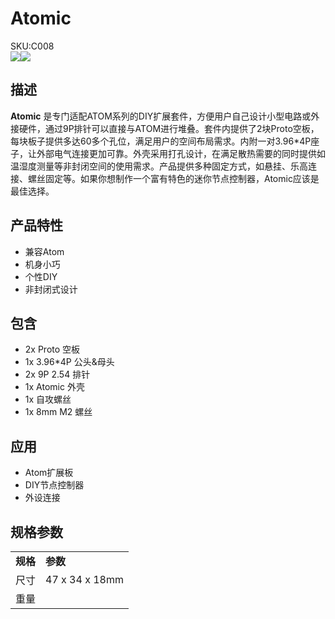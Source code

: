 # Atomic

<div class="badge badge-pill badge-primary product_sku_tag">SKU:C008</div>

<div class="product_pic"><img src="assets/img/product_pics/core/minicore/atom/atomic_01.webp"><img src="assets/img/product_pics/core/minicore/atom/atomic_02.webp"></div>

## 描述

**Atomic** 是专门适配ATOM系列的DIY扩展套件，方便用户自己设计小型电路或外接硬件，通过9P排针可以直接与ATOM进行堆叠。套件内提供了2块Proto空板，每块板子提供多达60多个孔位，满足用户的空间布局需求。内附一对3.96*4P座子，让外部电气连接更加可靠。外壳采用打孔设计，在满足散热需要的同时提供如温湿度测量等非封闭空间的使用需求。产品提供多种固定方式，如悬挂、乐高连接、螺丝固定等。如果你想制作一个富有特色的迷你节点控制器，Atomic应该是最佳选择。

## 产品特性

- 兼容Atom
- 机身小巧
- 个性DIY
- 非封闭式设计


## 包含

-  2x Proto 空板
-  1x 3.96*4P 公头&母头
-  2x 9P 2.54 排针
-  1x Atomic 外壳
-  1x 自攻螺丝
-  1x 8mm M2 螺丝

## 应用

- Atom扩展板
- DIY节点控制器
- 外设连接


## 规格参数

<table>
   <tr style="font-weight:bold">
      <td>规格</td>
      <td>参数</td>
   </tr>
   <tr>
      <td>尺寸</td>
      <td>47 x 34 x 18mm</td>
   </tr>
   <tr>
      <td>重量</td>
      <td></td>
   </tr>
</table>

<script>

   var purchase_link = 'https://m5stack.com/collections/m5-core/products/atomic';


   var quickstart_link = '';

   anchor_search(purchase_link);
   scrollFunc();

</script>

